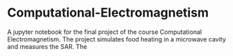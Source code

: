 # Computational-Electromagnetism

A jupyter notebook for the final project of the course Computational Electromagnetism. The project simulates food heating in a microwave cavity and measures the SAR. The 

